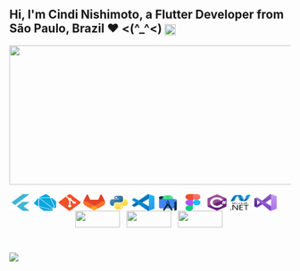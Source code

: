 
## Hi, I'm Cindi Nishimoto, a Flutter Developer from São Paulo, Brazil ❤️ <(^_^<) <img align="center" src="https://user-images.githubusercontent.com/45148915/150196899-7ec7aadb-d28c-4aa8-abf1-44a81b82fb0d.png" width="20"  height="20" /> </h1> 

 <img align="center" width="1400" height="250" src="https://images-wixmp-ed30a86b8c4ca887773594c2.wixmp.com/f/acc61cf8-610e-4165-b22e-327c0f54351b/dapf4cy-e186a848-92f3-4e18-8b41-601f63c6654a.gif?token=eyJ0eXAiOiJKV1QiLCJhbGciOiJIUzI1NiJ9.eyJzdWIiOiJ1cm46YXBwOjdlMGQxODg5ODIyNjQzNzNhNWYwZDQxNWVhMGQyNmUwIiwiaXNzIjoidXJuOmFwcDo3ZTBkMTg4OTgyMjY0MzczYTVmMGQ0MTVlYTBkMjZlMCIsIm9iaiI6W1t7InBhdGgiOiJcL2ZcL2FjYzYxY2Y4LTYxMGUtNDE2NS1iMjJlLTMyN2MwZjU0MzUxYlwvZGFwZjRjeS1lMTg2YTg0OC05MmYzLTRlMTgtOGI0MS02MDFmNjNjNjY1NGEuZ2lmIn1dXSwiYXVkIjpbInVybjpzZXJ2aWNlOmZpbGUuZG93bmxvYWQiXX0.PSrTo4uI3DRN5fFQSNdifSnyzlMyp9Ygklc0CFYTG5M">

<div style="display: inline_block"><br>
  <img align="center" alt="Cindi-Js" height="30" width="40" src="https://raw.githubusercontent.com/devicons/devicon/master/icons/flutter/flutter-plain.svg">
  <img align="center" alt="Cindi-Ts" height="30" width="40" src="https://raw.githubusercontent.com/devicons/devicon/master/icons/dart/dart-plain.svg">
  <img align="center" alt="Cindi-Git" height="30" width="40" src="https://raw.githubusercontent.com/devicons/devicon/master/icons/git/git-original.svg">
  <img align="center" alt="Cindi-GitLab" height="30" width="40" src="https://raw.githubusercontent.com/devicons/devicon/master/icons/gitlab/gitlab-original.svg">
  <img align="center" alt="Cindi-Python" height="30" width="40" src="https://raw.githubusercontent.com/devicons/devicon/master/icons/python/python-original.svg">
  <img align="center" alt="Cindi-VSCode" height="30" width="40" src="https://raw.githubusercontent.com/devicons/devicon/master/icons/vscode/vscode-original.svg">
  <img align="center" alt="Cindi-AStudio" height="30" width="40" src="https://raw.githubusercontent.com/devicons/devicon/master/icons/androidstudio/androidstudio-original.svg">
  <img align="center" alt="Cindi-Figma" height="30" width="40" src="https://raw.githubusercontent.com/devicons/devicon/master/icons/figma/figma-original.svg">
  <img align="center" alt="Cindi-CSharp" height="30" width="40" src="https://raw.githubusercontent.com/devicons/devicon/master/icons/csharp/csharp-original.svg">
  <img align="center" alt="Cindi-DotNet" height="30" width="40" src="https://raw.githubusercontent.com/devicons/devicon/master/icons/dot-net/dot-net-original-wordmark.svg">
  <img align="center" alt="Cindi-VisualStudio" height="30" width="40" src="https://raw.githubusercontent.com/devicons/devicon/master/icons/visualstudio/visualstudio-original.svg">
  &nbsp; &nbsp; &nbsp; &nbsp; &nbsp; &nbsp; &nbsp; &nbsp; &nbsp; &nbsp; &nbsp; &nbsp; &nbsp; &nbsp; &nbsp; &nbsp; &nbsp; &nbsp; 
  <a href="https://www.linkedin.com/in/cindinishimoto" target="_blank"><img align="center" height="30" width="80" src="https://img.shields.io/badge/-LinkedIn-%230077B5?style=for-the-badge&logo=linkedin&logoColor=white" target="_blank"></a>
 &nbsp; 
  <a href="https://www.codewars.com/users/cindi_nishi" target="_blank"><img align="center" height="30" width="80" src="https://img.shields.io/badge/-Code Wars-%23E4405F?style=for-the-badge&logo=codewars&logoColor=white" target="_blank"></a>
 &nbsp; 
  <a href = "mailto:cindi_nishi@hotmail.com"><img align="center" height="30" width="80" src="https://img.shields.io/badge/-Hotmail-%23333?style=for-the-badge&logo=gmail&logoColor=white" target="_blank"></a>

  &nbsp; 
 <div align="left">
  <a href="https://github.com/cindistar">
  <img height="150em" src="https://github-readme-stats.vercel.app/api?username=cindistar&$show_icons=true&include_all_commits=true&count_private=true&theme=buefy"/>
</div>








 



